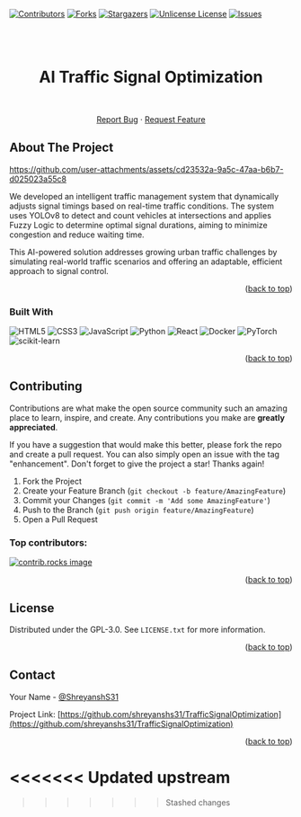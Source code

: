 <a id="readme-top"></a>

[![Contributors][contributors-shield]][contributors-url]
[![Forks][forks-shield]][forks-url]
[![Stargazers][stars-shield]][stars-url]
[![Unlicense License][license-shield]][license-url]
[![Issues][issues-shield]][issues-url]


<br/>
<br />
<div align="center">
    <h1 align="center">AI Traffic Signal Optimization</h1>
    <br/>
    <p>
        <a href="https://github.com/othneildrew/Best-README-Template/issues/new?labels=bug&template=bug-report---.md">Report Bug</a>
        &middot;
        <a href="https://github.com/othneildrew/Best-README-Template/issues/new?labels=enhancement&template=feature-request---.md">Request Feature</a>
  </p>
</div>

<!-- ABOUT THE PROJECT -->
## About The Project

https://github.com/user-attachments/assets/cd23532a-9a5c-47aa-b6b7-d025023a55c8

We developed an intelligent traffic management system that dynamically adjusts signal timings based on real-time traffic conditions. The system uses YOLOv8 to detect and count vehicles at intersections and applies Fuzzy Logic to determine optimal signal durations, aiming to minimize congestion and reduce waiting time.

This AI-powered solution addresses growing urban traffic challenges by simulating real-world traffic scenarios and offering an adaptable, efficient approach to signal control.

<p align="right">(<a href="#readme-top">back to top</a>)</p>


### Built With

![HTML5](https://skillicons.dev/icons?i=html)
![CSS3](https://skillicons.dev/icons?i=css)
![JavaScript](https://skillicons.dev/icons?i=js)
![Python](https://skillicons.dev/icons?i=python)
![React](https://skillicons.dev/icons?i=react)
![Docker](https://skillicons.dev/icons?i=docker)
![PyTorch](https://skillicons.dev/icons?i=pytorch)
![scikit-learn](https://skillicons.dev/icons?i=sklearn)

<p align="right">(<a href="#readme-top">back to top</a>)</p>


<!-- CONTRIBUTING -->
## Contributing

Contributions are what make the open source community such an amazing place to learn, inspire, and create. Any contributions you make are **greatly appreciated**.

If you have a suggestion that would make this better, please fork the repo and create a pull request. You can also simply open an issue with the tag "enhancement".
Don't forget to give the project a star! Thanks again!

1. Fork the Project
2. Create your Feature Branch (`git checkout -b feature/AmazingFeature`)
3. Commit your Changes (`git commit -m 'Add some AmazingFeature'`)
4. Push to the Branch (`git push origin feature/AmazingFeature`)
5. Open a Pull Request

### Top contributors:

<a href="https://github.com/shreyanshs31/TrafficSignalOptimization/graphs/contributors">
  <img src="https://contrib.rocks/image?repo=shreyanshs31/TrafficSignalOptimization" alt="contrib.rocks image" />
</a>

<p align="right">(<a href="#readme-top">back to top</a>)</p>



<!-- LICENSE -->
## License

Distributed under the GPL-3.0. See `LICENSE.txt` for more information.

<p align="right">(<a href="#readme-top">back to top</a>)</p>


<!-- CONTACT -->
## Contact

Your Name - [@ShreyanshS31](https://x.com/ShreyanshS31)

Project Link: [https://github.com/shreyanshs31/TrafficSignalOptimization](https://github.com/shreyanshs31/TrafficSignalOptimization)

<p align="right">(<a href="#readme-top">back to top</a>)</p>




[contributors-shield]: https://img.shields.io/github/contributors/shreyanshs31/TrafficSignalOptimization.svg?style=for-the-badge
[contributors-url]: https://github.com/shreyanshs31/TrafficSignalOptimization/graphs/contributors
[forks-shield]: https://img.shields.io/github/forks/shreyanshs31/TrafficSignalOptimization.svg?style=for-the-badge
[forks-url]: https://github.com/shreyanshs31/TrafficSignalOptimization/network/members
[stars-shield]: https://img.shields.io/github/stars/shreyanshs31/TrafficSignalOptimization.svg?style=for-the-badge
[stars-url]: https://github.com/shreyanshs31/TrafficSignalOptimization/stargazers
[license-shield]: https://img.shields.io/github/license/shreyanshs31/TrafficSignalOptimization.svg?style=for-the-badge
[license-url]: https://github.com/shreyanshs31/TrafficSignalOptimization/blob/master/LICENSE.txt
<<<<<<< Updated upstream
=======
[issues-shield]: https://img.shields.io/github/issues/shreyanshs31/TrafficSignalOptimization.svg?style=for-the-badge
[issues-url]: https://github.com/shreyanshs31/TrafficSignalOptimization/issues
>>>>>>> Stashed changes
